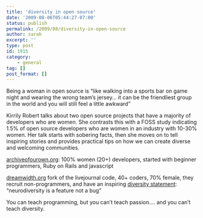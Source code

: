 ```yaml
---
title: 'diversity in open source'
date: '2009-08-06T05:44:27-07:00'
status: publish
permalink: /2009/08/diversity-in-open-source
author: sarah
excerpt: ''
type: post
id: 1915
category:
    - general
tag: []
post_format: []
---
```

Being a woman in open source is “like walking into a sports bar on game night and wearing the wrong team’s jersey… it can be the friendliest group in the world and you will still feel a little awkward”

Kirrily Robert talks about two open source projects that have a majority of developers who are women. She contrasts this with a FOSS study indicating 1.5% of open source developers who are women in an industry with 10-30% women. Her talk starts with sobering facts, then she moves on to tell inspiring stories and provides practical tips on how we can create diverse and welcoming communities.

[archiveofourown.org](http://archiveofourown.org/): 100% women (20+) developers, started with beginner programmers, Ruby on Rails and javascript

[dreamwidth.org](http://www.dreamwidth.org/) fork of the livejournal code, 40+ coders, 70% female, they recruit non-programmers, and have an inspiring [diversity statement](http://www.dreamwidth.org/legal/diversity.bml): “neurodiversity is a feature not a bug”

You can teach programming, but you can’t teach passion…. and you can’t teach diversity.